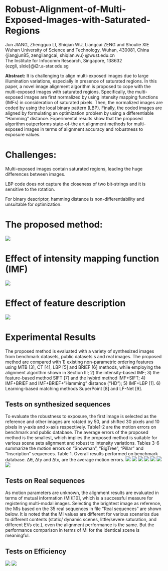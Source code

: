 Robust-Alignment-of-Multi-Exposed-Images-with-Saturated-Regions
=========

Jun JIANG, Zhengguo LI, Shiqian WU, Liangcai ZENG and Shoulie XIE <br>
Wuhan University of Science and Technology, Wuhan, 430081, China <br>
{jiangjun85, zengliangcai, shiqian.wu} @wust.edu.cn  <br>
The Institute for Infocomm Research, Singapore, 138632 <br>
{ezgli, slxie}@i2r.a-star.edu.sg <br>

**Abstract:** It is challenging to align multi-exposed images due to large illumination variations, especially in presence of saturated regions. In this paper, a novel image alignment algorithm is proposed to cope with the multi-exposed images with saturated regions. Specifically, the multi-exposed images are first normalized by using intensity mapping functions (IMFs) in consideration of saturated pixels. Then, the normalized images are coded by using the local binary pattern (LBP). Finally, the coded images are aligned by formulating an optimization problem by using a differentiable “Hamming” distance. Experimental results show that the proposed algorithm outperforms state-of-the art alignment methods for multi-exposed images in terms of alignment accuracy and robustness to exposure values.

# Challenges:

Multi-exposed images contain saturated regions, leading the huge differences between images.

LBP code does not capture the closeness of two bit-strings and it is sensitive to the rotation.

For binary descriptor, hamming distance is non-differentiability and unsuitable for optimization.

# The proposed method:

![](https://github.com/gelinlan/Robust-Alignment-of-Multi-Exposed-Images-with-Saturated-Regions/blob/master/Fig1.jpg)

# Effect of intensity mapping function (IMF)
![](https://github.com/gelinlan/Robust-Alignment-of-Multi-Exposed-Images-with-Saturated-Regions/blob/master/Fig2.jpg)

# Effect of feature description
![](https://github.com/gelinlan/Robust-Alignment-of-Multi-Exposed-Images-with-Saturated-Regions/blob/master/Fig3.jpg)


# Experimental Results
The proposed method is evaluated with a variety of synthesized images from benchmark datasets, public datasets s and real images. The proposed method are compared with 1) existing non-parametric ordering features using MTB [3], CT [4], LBP [5] and BRIEF [6] methods, while employing the alignment algorithm shown in Section III; 2) the intensity-based IMF; 3) the feature-based method SIFT [7] and the hybird method IMF+SIFT; 4) IMF+BRIEF and IMF+BRIEF+“Hamming” distance (“HD”); 5) IMF+LBP [1]. 6) Learning-based matching methods SuperPoint [8] and LF-Net [9].
## Tests on synthesized sequences
To evaluate the robustness to exposure, the first image is selected as the reference and other images are rotated by 50, and shifted 30 pixels and 10 pixels in y-axis and x-axis respectively. Table1-2 are the motion errors on benchmark and public database. The average errors of the proposed method is the smallest, which implies the proposed method is suitable for various scene sets alignment and robust to intensity variations. Tables 3-6 summarize the motion errors on “Snowman”, “BigTree”, “Pillar” and “Inscription” sequences. 
Table 1. Overall results performed on benchmark database. ∆θ, ∆ty and ∆tx, are the average motion errors.
![](https://github.com/gelinlan/Robust-Alignment-of-Multi-Exposed-Images-with-Saturated-Regions/blob/master/table1.jpg)
![](https://github.com/gelinlan/Robust-Alignment-of-Multi-Exposed-Images-with-Saturated-Regions/blob/master/table2.jpg)
![](https://github.com/gelinlan/Robust-Alignment-of-Multi-Exposed-Images-with-Saturated-Regions/blob/master/table3.jpg)
![](https://github.com/gelinlan/Robust-Alignment-of-Multi-Exposed-Images-with-Saturated-Regions/blob/master/table4.jpg)
![](https://github.com/gelinlan/Robust-Alignment-of-Multi-Exposed-Images-with-Saturated-Regions/blob/master/table5.jpg)
![](https://github.com/gelinlan/Robust-Alignment-of-Multi-Exposed-Images-with-Saturated-Regions/blob/master/table6.jpg)
![](https://github.com/gelinlan/Robust-Alignment-of-Multi-Exposed-Images-with-Saturated-Regions/blob/master/Fig4.jpg)
## Tests on Real sequences
As motion parameters are unknown, the alignment results are evaluated in terms of mutual information (MI)[10], which is a successful measure for registering multi-modal images. Selecting the brightest image as reference, the MIs based on the 35 real sequences in file “Real sequences” are shown below.
It is noted that the MI values are different for various scenarios due to different contents (static/ dynamic scenes, little/severe saturation, and different EVs etc.), even the alignment performance is the same. But the performance comparison in terms of MI for the identical scene is meaningful.

## Tests on Efficiency
![](https://github.com/gelinlan/Robust-Alignment-of-Multi-Exposed-Images-with-Saturated-Regions/blob/master/table7.jpg)
![](https://github.com/gelinlan/Robust-Alignment-of-Multi-Exposed-Images-with-Saturated-Regions/blob/master/table8.jpg)
